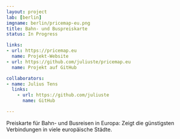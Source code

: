 ```yaml
---
layout: project
lab: [berlin]
imgname: berlin/pricemap-eu.png
title: Bahn- und Buspreiskarte
status: In Progress

links:
- url: https://pricemap.eu
  name: Projekt-Website
- url: https://github.com/juliuste/pricemap.eu
  name: Projekt auf GitHub

collaborators:
- name: Julius Tens
  links:
    - url: https://github.com/juliuste
      name: GitHub

---
```


Preiskarte für Bahn- und Busreisen in Europa: Zeigt die günstigsten Verbindungen in viele europäische Städte.
